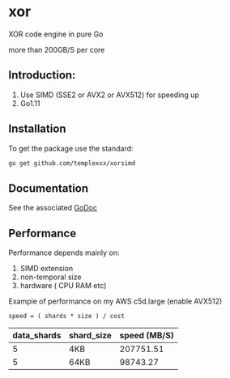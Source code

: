 # xor

XOR code engine in pure Go

more than 200GB/S per core

## Introduction:

1. Use SIMD (SSE2 or AVX2 or AVX512) for speeding up
2. Go1.11

## Installation
To get the package use the standard:
```bash
go get github.com/templexxx/xorsimd
```

## Documentation

See the associated [GoDoc](http://godoc.org/github.com/templexxx/xorsimd)


## Performance

Performance depends mainly on:

1. SIMD extension
2. non-temporal size
3. hardware ( CPU RAM etc)

Example of performance on my AWS c5d.large (enable AVX512)
```
speed = ( shards * size ) / cost
```
| data_shards    | shard_size |speed (MB/S) |
|----------------|------------|-------------|
|5               |    4KB     |207751.51    |
|5               |    64KB    |98743.27     |

